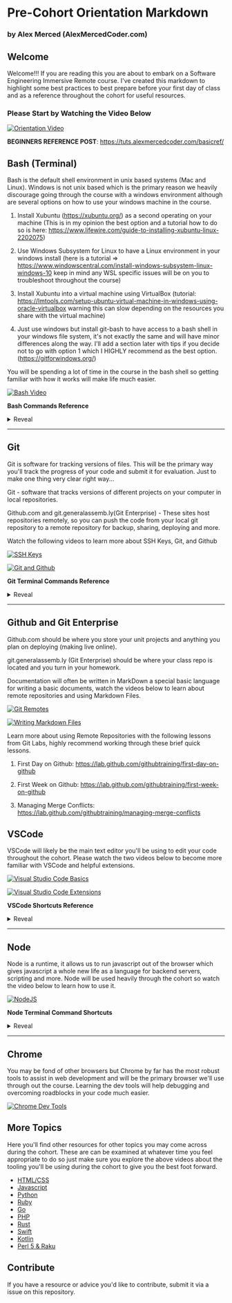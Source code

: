 # Pre-Cohort Orientation Markdown

### by Alex Merced (AlexMercedCoder.com)

## Welcome

Welcome!!! If you are reading this you are about to embark on a Software Engineering Immersive Remote course. I've created this markdown to highlight some best practices to best prepare before your first day of class and as a reference throughout the cohort for useful resources.

### Please Start by Watching the Video Below

[![Orientation Video](http://img.youtube.com/vi/1waFGXeNafY/0.jpg)](http://www.youtube.com/watch?v=1waFGXeNafY "Orientation Video")

**BEGINNERS REFERENCE POST**: https://tuts.alexmercedcoder.com/basicref/

## Bash (Terminal)

Bash is the default shell environment in unix based systems (Mac and Linux). Windows is not unix based which is the primary reason we heavily discourage going through the course with a windows environment although are several options on how to use your windows machine in the course.

1. Install Xubuntu (https://xubuntu.org/) as a second operating on your machine (This is in my opinion the best option and a tutorial how to do so is here: https://www.lifewire.com/guide-to-installing-xubuntu-linux-2202075)

2. Use Windows Subsystem for Linux to have a Linux environment in your windows install (here is a tutorial => https://www.windowscentral.com/install-windows-subsystem-linux-windows-10 keep in mind any WSL specific issues will be on you to troubleshoot throughout the course)

3. Install Xubuntu into a virtual machine using VirtualBox (tutorial: https://lmtools.com/setup-ubuntu-virtual-machine-in-windows-using-oracle-virtualbox warning this can slow depending on the resources you share with the virtual machine)

4. Just use windows but install git-bash to have access to a bash shell in your windows file system, it's not exactly the same and will have minor differences along the way. I'll add a section later with tips if you decide not to go with option 1 which I HIGHLY recommend as the best option. (https://gitforwindows.org/)

You will be spending a lot of time in the course in the bash shell so getting familiar with how it works will make life much easier.

[![Bash Video](http://img.youtube.com/vi/snOP94q34V4/0.jpg)](http://www.youtube.com/watch?v=snOP94q34V4 "Bash Terminal")

**Bash Commands Reference**

<details>
<summary>
Reveal
</summary>
<p>

Exaustive List here: https://dev.to/awwsmm/101-bash-commands-and-tips-for-beginners-to-experts-30je

`ls -la` show all files in current directly including hidden files

`rm file.txt` remove file in this folder

`rm -rf folderName` remove folder in this folder

`touch file.txt` create a file in this folder

`mkdir folderName` make this particular folder

`pwd` print the directory you are currently in

`cat file.txt` print the contents of file to terminal

`cd folderName` go into subfolder

`cd ..` go into parent folder

`which commandName` which folder is the executable for a certain command

</p>
</details>

---

## Git

Git is software for tracking versions of files. This will be the primary way you'll track the progress of your code and submit it for evaluation. Just to make one thing very clear right way...

Git - software that tracks versions of different projects on your computer in local repositories.

Github.com and git.generalassemb.ly(Git Enterprise) - These sites host repositories remotely, so you can push the code from your local git repository to a remote repository for backup, sharing, deploying and more.

Watch the following videos to learn more about SSH Keys, Git, and Github

[![SSH Keys](http://img.youtube.com/vi/6u84sACs0v0/0.jpg)](http://www.youtube.com/watch?v=6u84sACs0v0 "SSH Keys")

[![Git and Github](http://img.youtube.com/vi/L4zbgo7KFoA/0.jpg)](http://www.youtube.com/watch?v=L4zbgo7KFoA "Git and Github")

**Git Terminal Commands Reference**

<details>
<summary>
Reveal
</summary>
<p>

More commands here: https://dzone.com/articles/top-20-git-commands-with-examples

`git init` create a git repository in the current folder (never make a git repository inside another repository)

`git add -A` add all files to staging

`git commit -m "message here"` commit all files in staging

`git remote add remoteName remoteUrl` add a remote to push code too (Github or Git Enterprise), you can add as many remotes as you want

`git push remoteName branchName` push to code to the specified remote to the specified branch typically git push origin master

`git remote rm remoteName` remove a remote

`git log` see a log of commits

`git remote -v` see list of remotes

`git checkout -b newBranchName` create a new branch

`git checkout exisitingBranchName` switch a different branch

`git merge branchName` merge branch into your current branch

`git pull remoteName branchName` pull code from remote repo

</p>
</details>

---

## Github and Git Enterprise

Github.com should be where you store your unit projects and anything you plan on deploying (making live online).

git.generalassemb.ly (Git Enterprise) should be where your class repo is located and you turn in your homework.

Documentation will often be written in MarkDown a special basic language for writing a basic documents, watch the videos below to learn about remote repositories and using Markdown Files.

[![Git Remotes](http://img.youtube.com/vi/TOsVVxXdtu8/0.jpg)](http://www.youtube.com/watch?v=TOsVVxXdtu8 "Git Remotes")

[![Writing Markdown Files](http://img.youtube.com/vi/lbpRomejEd0/0.jpg)](http://www.youtube.com/watch?v=lbpRomejEd0 "Writing Markdown Files")

Learn more about using Remote Repositories with the following lessons from Git Labs, highly recommend working through these brief quick lessons.

1. First Day on Github: https://lab.github.com/githubtraining/first-day-on-github

2. First Week on Github: https://lab.github.com/githubtraining/first-week-on-github

3. Managing Merge Conflicts: https://lab.github.com/githubtraining/managing-merge-conflicts

## VSCode

VSCode will likely be the main text editor you'll be using to edit your code throughout the cohort. Please watch the two videos below to become more familiar with VSCode and helpful extensions.

[![Visual Studio Code Basics](http://img.youtube.com/vi/Pf54xUgWzhc/0.jpg)](http://www.youtube.com/watch?v=Pf54xUgWzhc "Visual Studio Code Basics")

[![Visual Studio Code Extensions](http://img.youtube.com/vi/eftHJZwHYTQ/0.jpg)](http://www.youtube.com/watch?v=eftHJZwHYTQ "Visual Studio Code Extensions")

**VSCode Shortcuts Reference**

<details>
<summary>
Reveal
</summary>
<p>

1. Shortcuts for Mac: https://code.visualstudio.com/shortcuts/keyboard-shortcuts-macos.pdf

2. Shortcuts for Linux: https://code.visualstudio.com/shortcuts/keyboard-shortcuts-linux.pdf

3. Shortcuts for Windows: https://code.visualstudio.com/shortcuts/keyboard-shortcuts-windows.pdf

</p>
</details>

---

## Node

Node is a runtime, it allows us to run javascript out of the browser which gives javascript a whole new life as a language for backend servers, scripting and more. Node will be used heavily through the cohort so watch the video below to learn how to use it.

[![NodeJS](http://img.youtube.com/vi/MifUZuRKrqg/0.jpg)](http://www.youtube.com/watch?v=MifUZuRKrqg "NodeJS")

**Node Terminal Command Shortcuts**

<details>
<summary>
Reveal
</summary>
<p>

`node filename.js` run the specified javascript file in the current folder

`npm init -y` create a new package.json file in the current folder

`npm install PackageName` install the specified package, add it to package.json file

`npm install` install all dependencies listed in the package.json file

`npm uninstall PackageName` uninstall the specified package

</p>
</details>

---

## Chrome

You may be fond of other browsers but Chrome by far has the most robust tools to assist in web development and will be the primary browser we'll use through out the course. Learning the dev tools will help debugging and overcoming roadblocks in your code much easier.

[![Chrome Dev Tools](http://img.youtube.com/vi/Bx9bhPOxNZk/0.jpg)](http://www.youtube.com/watch?v=Bx9bhPOxNZk "Chrome Dev Tools")

## More Topics

Here you'll find other resources for other topics you may come across during the cohort. These are can be examined at whatever time you feel appropriate to do so just make sure you explore the above videos about the tooling you'll be using during the cohort to give you the best foot forward.

- [HTML/CSS](/htmlcss.md)
- [Javascript](/js.md)
- [Python](/python.md)
- [Ruby](/ruby.md)
- [Go](/go.md)
- [PHP](/php.md)
- [Rust](/rust.md)
- [Swift](/swift.md)
- [Kotlin](/kotlin.md)
- [Perl 5 & Raku](/rakuperl.md)

## Contribute

If you have a resource or advice you'd like to contribute, submit it via a issue on this repository.
